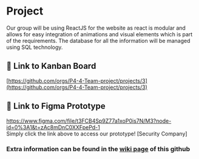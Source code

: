 # Project
Our group will be using ReactJS for the website as react is modular and allows for easy integration of animations and visual elements which is part of the requirements. The database for all the information will be managed using SQL technology. 


## 🔗 Link to Kanban Board
[https://github.com/orgs/P4-4-Team-project/projects/3](https://github.com/orgs/P4-4-Team-project/projects/3)


## 🚀 Link to Figma Prototype
https://www.figma.com/file/t3FCB4Sp9Z77a1xoP0is7N/M3?node-id=0%3A1&t=zAc8mDnC0XXFpePd-1   <br/>
Simply click the link above to access our prototype! [Security Company]

### Extra information can be found in the [wiki page](https://github.com/P4-4-Team-project/team4WMS/wiki) of this github
